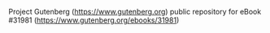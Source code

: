 Project Gutenberg (https://www.gutenberg.org) public repository for eBook #31981 (https://www.gutenberg.org/ebooks/31981)
